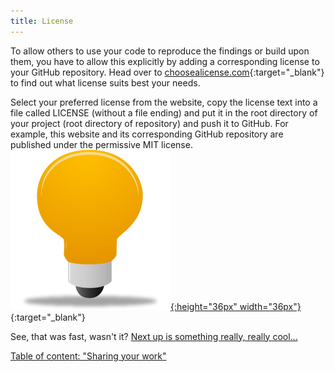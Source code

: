 ```yaml
---
title: License
---
```

To allow others to use your code to reproduce the findings or build upon them, you have to allow this explicitly by adding a corresponding license to your GitHub repository. Head over to [choosealicense.com](https://choosealicense.com/){:target="_blank"} to find out what license suits best your needs.

Select your preferred license from the website, copy the license text into a file called LICENSE (without a file ending) and put it in the root directory of your project (root directory of repository) and push it to GitHub. For example, this website and its corresponding GitHub repository are published under the permissive MIT license.
[![example](../figures/example_icon.png){:height="36px" width="36px"}](https://github.com/binste/chicago_safepassage_evaluation/blob/master/LICENSE){:target="_blank"}

See, that was fast, wasn't it? [Next up is something really, really cool...](./7_Mybinder.md)

[Table of content: "Sharing your work"](./index.md)